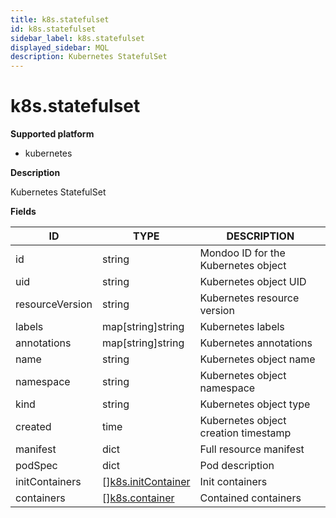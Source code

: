 ```yaml
---
title: k8s.statefulset
id: k8s.statefulset
sidebar_label: k8s.statefulset
displayed_sidebar: MQL
description: Kubernetes StatefulSet
---
```


# k8s.statefulset

**Supported platform**

- kubernetes

**Description**

Kubernetes StatefulSet

**Fields**

| ID              | TYPE                                                | DESCRIPTION                          |
| --------------- | --------------------------------------------------- | ------------------------------------ |
| id              | string                                              | Mondoo ID for the Kubernetes object  |
| uid             | string                                              | Kubernetes object UID                |
| resourceVersion | string                                              | Kubernetes resource version          |
| labels          | map[string]string                                   | Kubernetes labels                    |
| annotations     | map[string]string                                   | Kubernetes annotations               |
| name            | string                                              | Kubernetes object name               |
| namespace       | string                                              | Kubernetes object namespace          |
| kind            | string                                              | Kubernetes object type               |
| created         | time                                                | Kubernetes object creation timestamp |
| manifest        | dict                                                | Full resource manifest               |
| podSpec         | dict                                                | Pod description                      |
| initContainers  | &#91;&#93;[k8s.initContainer](k8s.initcontainer.md) | Init containers                      |
| containers      | &#91;&#93;[k8s.container](k8s.container.md)         | Contained containers                 |
